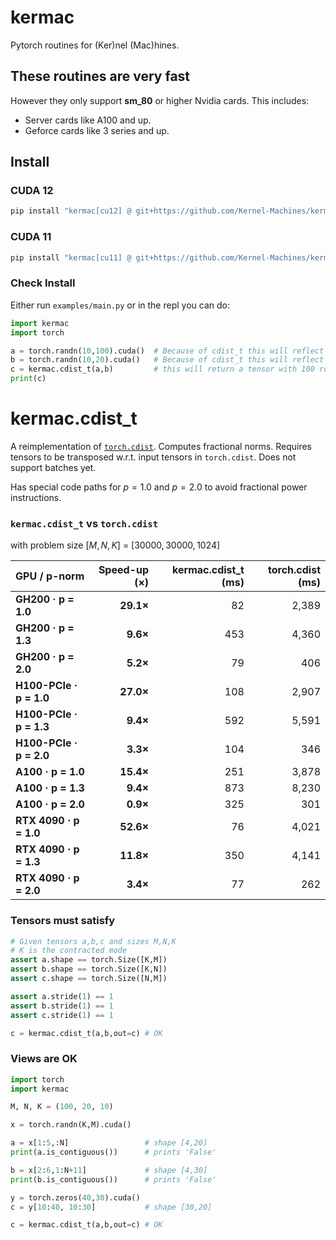 # kermac
Pytorch routines for (Ker)nel (Mac)hines.

## These routines are very fast

However they only support **sm_80** or higher Nvidia cards. This includes:
* Server cards like A100 and up.
* Geforce cards like 3 series and up.

## Install

### CUDA 12
``` bash
pip install "kermac[cu12] @ git+https://github.com/Kernel-Machines/kermac"
```

### CUDA 11
``` bash
pip install "kermac[cu11] @ git+https://github.com/Kernel-Machines/kermac"
```

### Check Install
Either run `examples/main.py` or in the repl you can do:
``` python
import kermac
import torch

a = torch.randn(10,100).cuda()  # Because of cdist_t this will reflect a tensor with 100 rows and 10 columns
b = torch.randn(10,20).cuda()   # Because of cdist_t this will reflect a tensor with 20 rows and 10 columns
c = kermac.cdist_t(a,b)         # this will return a tensor with 100 rows and 20 columns shaped like (20,100)
print(c)
```

# kermac.cdist_t
A reimplementation of [`torch.cdist`](https://docs.pytorch.org/docs/stable/generated/torch.cdist.html). Computes fractional norms. Requires tensors to be transposed w.r.t. input tensors in `torch.cdist`. Does not support batches yet.

Has special code paths for $p=1.0$ and $p=2.0$ to avoid fractional power instructions.
### `kermac.cdist_t` vs `torch.cdist`
with problem size $[M,N,K]$ = $[30000,30000,1024]$

| GPU / p-norm | Speed-up (×) | kermac.cdist_t (ms) | torch.cdist (ms) |
|:-------------|-------------:|--------------------:|-----------------:|
| **GH200 · p = 1.0**      | **29.1×** | 82  | 2,389 |
| **GH200 · p = 1.3**      | **9.6×**  | 453 | 4,360 |
| **GH200 · p = 2.0**      | **5.2×**  | 79  | 406  |
| **H100-PCIe · p = 1.0**  | **27.0×** | 108 | 2,907 |
| **H100-PCIe · p = 1.3**  | **9.4×**  | 592 | 5,591 |
| **H100-PCIe · p = 2.0**  | **3.3×**  | 104 | 346  |
| **A100 · p = 1.0**       | **15.4×** | 251 | 3,878 |
| **A100 · p = 1.3**       | **9.4×**  | 873 | 8,230 |
| **A100 · p = 2.0**       | **0.9×**  | 325 | 301  |
| **RTX 4090 · p = 1.0**   | **52.6×** | 76  | 4,021 |
| **RTX 4090 · p = 1.3**   | **11.8×** | 350 | 4,141 |
| **RTX 4090 · p = 2.0**   | **3.4×**  | 77  | 262  |
### Tensors must satisfy
``` python
# Given tensors a,b,c and sizes M,N,K
# K is the contracted mode
assert a.shape == torch.Size([K,M])
assert b.shape == torch.Size([K,N])
assert c.shape == torch.Size([N,M])

assert a.stride(1) == 1
assert b.stride(1) == 1
assert c.stride(1) == 1

c = kermac.cdist_t(a,b,out=c) # OK
```
### Views are OK
```python
import torch
import kermac

M, N, K = (100, 20, 10)

x = torch.randn(K,M).cuda()

a = x[1:5,:N]                 # shape [4,20]
print(a.is_contiguous())      # prints 'False'

b = x[2:6,1:N+11]             # shape [4,30]
print(b.is_contiguous())      # prints 'False'

y = torch.zeros(40,30).cuda()
c = y[10:40, 10:30]           # shape [30,20]

c = kermac.cdist_t(a,b,out=c) # OK
```

<!-- ### GH200
```
Running p-norm=1.0 with size (30000,1024) by (30000,1024)
        kermac.cdist_t  82.073 ms
        torch.cdist     2388.529 ms
Running p-norm=1.3 with size (30000,1024) by (30000,1024)
        kermac.cdist_t  453.440 ms
        torch.cdist     4360.252 ms
Running p-norm=2.0 with size (30000,1024) by (30000,1024)
        kermac.cdist_t  78.744 ms
        torch.cdist     405.845 ms
```
### H100 - PCIe
```
Running p-norm=1.0 with size (30000,1024) by (30000,1024)
        kermac.cdist_t  107.582 ms
        torch.cdist     2906.757 ms
Running p-norm=1.3 with size (30000,1024) by (30000,1024)
        kermac.cdist_t  592.267 ms
        torch.cdist     5591.462 ms
Running p-norm=2.0 with size (30000,1024) by (30000,1024)
        kermac.cdist_t  103.502 ms
        torch.cdist     346.187 ms
```
### A100
A100s have low simt but high tensor core. p=2.0 uses tensor cores in that special case.
```
Running p-norm=1.0 with size (30000,1024) by (30000,1024)
        kermac.cdist_t  250.978 ms
        torch.cdist     3877.834 ms
Running p-norm=1.3 with size (30000,1024) by (30000,1024)
        kermac.cdist_t  872.534 ms
        torch.cdist     8229.695 ms
Running p-norm=2.0 with size (30000,1024) by (30000,1024)
        kermac.cdist_t  325.448 ms
        torch.cdist     301.412 ms
```
### RTX 4090
```
Running p-norm=1.0 with size (30000,1024) by (30000,1024)
        kermac.cdist_t  76.474 ms
        torch.cdist     4020.806 ms
Running p-norm=1.3 with size (30000,1024) by (30000,1024)
        kermac.cdist_t  350.319 ms
        torch.cdist     4140.799 ms
Running p-norm=2.0 with size (30000,1024) by (30000,1024)
        kermac.cdist_t  77.172 ms
        torch.cdist     261.975 ms
``` -->

<!-- ### Tensor Alignment
``` python
import torch

# Aligned tensors can give a performance boost here

alignment_requirement_elements = 4 # 4 Floats
alignment_requirement_bytes = alignment_requirement_elements * 8 # 32 bytes

a = torch.randn(10,100).cuda()
# Check if tensor starts on a multiple of 4 elements
assert(a.data_ptr() % alignment_requirement_bytes == 0)         # Pass, PyTorch tensors are aligned by default
# Check if the tensor stride is a multiple of 4 elements
# It's ok for the shape in dim 0 to not be a multiple of 4 elements
assert(a.stride(0) % alignment_requirement_elements == 0)       # Pass, stride(0) is 100

# view of a in dim 0
a_view = a[:,4:] # [10,96], starting 4 elements over.
assert(a_view.data_ptr() % alignment_requirement_bytes == 0)    # Pass, a_view starts 4 elements shifted over
assert(a_view.stride(0) % alignment_requirement_elements == 0)  # Pass, a.stride(0) equals a_view.stride(0)

# view of a in dim 1 and dim 0
a_view = a[1:3,4:] # [2,96], starting 4 elements over still
assert(a_view.data_ptr() % alignment_requirement_bytes == 0)    # Pass, views in dim(1) don't affect starting pointer
assert(a_view.stride(0) % alignment_requirement_elements == 0)  # Pass, views in dim(1) don't affect stride(0)

a_view = a[:,1:97] # [10,96], starting 1 element over
assert(a_view.data_ptr() % alignment_requirement_bytes == 0)    # Fail, a_view starts 1 element over
assert(a_view.stride(0) % alignment_requirement_elements == 0)  # Pass, a.stride(0) == a_view.stride(0)

a = torch.randn(10,97).cuda()
assert(a.data_ptr() % alignment_requirement_bytes == 0)         # Pass
assert(a.stride(0) % alignment_requirement_elements == 0)       # Fail, stride(0) is 97, not divisible by 4

``` -->